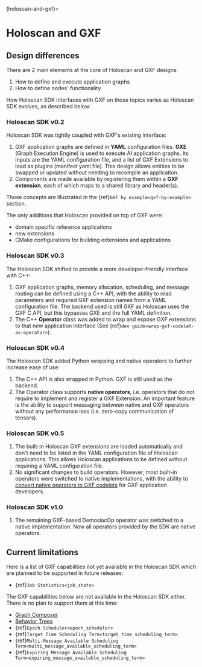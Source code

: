 (holoscan-and-gxf)=
# Holoscan and GXF

## Design differences

There are 2 main elements at the core of Holoscan and GXF designs:
1. How to define and execute application graphs
2. How to define nodes' functionality

How Holoscan SDK interfaces with GXF on those topics varies as Holoscan SDK evolves, as described below:

### Holoscan SDK v0.2

Holoscan SDK was tightly coupled with GXF's existing interface:
1. GXF application graphs are defined in **YAML** configuration files. **GXE** (Graph Execution Engine) is used to execute AI application graphs. Its inputs are the YAML configuration file, and a list of GXF Extensions to load as plugins (manifest yaml file). This design allows entities to be swapped or updated without needing to recompile an application.
2. Components are made available by registering them within a **GXF extension**, each of which maps to a shared library and header(s).

Those concepts are illustrated in the {ref}`GXF by example<gxf-by-example>` section.

The only additions that Holoscan provided on top of GXF were:
- domain specific reference applications
- new extensions
- CMake configurations for building extensions and applications

### Holoscan SDK v0.3

The Holoscan SDK shifted to provide a more developer-friendly interface with C++:
1. GXF application graphs, memory allocation, scheduling, and message routing can be defined using a C++ API, with the ability to read parameters and required GXF extension names from a YAML configuration file. The backend used is still GXF as Holoscan uses the GXF C API, but this bypasses GXE and the full YAML definition.
2. The C++ **Operator** class was added to wrap and expose GXF extensions to that new application interface (See {ref}`dev guide<wrap-gxf-codelet-as-operator>`).

### Holoscan SDK v0.4

The Holoscan SDK added Python wrapping and native operators to further increase ease of use:
1. The C++ API is also wrapped in Python. GXF is still used as the backend.
2. The Operator class supports **native operators**, i.e. operators that do not require to implement and register a GXF Extension. An important feature is the ability to support messaging between native and GXF operators without any performance loss (i.e. zero-copy communication of tensors).

### Holoscan SDK v0.5

1. The built-in Holoscan GXF extensions are loaded automatically and don't need to be listed in the YAML configuration file of Holoscan applications. This allows Holoscan applications to be defined without requiring a YAML configuration file.
2. No significant changes to build operators. However, most built-in operators were switched to native implementations, with the ability to [convert native operators to GXF codelets](gxf_wrap_holoscan_op.md) for GXF application developers.

### Holoscan SDK v1.0

1. The remaining GXF-based DemosiacOp operator was switched to a native implementation. Now all operators provided by the SDK are native operators.

## Current limitations

Here is a list of GXF capabilities not yet available in the Holoscan SDK which are planned to be supported in future releases:
- {ref}`Job Statistics<job_stats>`

The GXF capabilities below are not available in the Holoscan SDK either. There is no plan to support them at this time:
- [Graph Composer](doc/composer/GraphComposer_Graph_Runtime.rst)
- [Behavior Trees](doc/behavior_tree/behavior_trees.rst)
- {ref}`Epoch Scheduler<epoch_scheduler>`
- {ref}`Target Time Scheduling Term<target_time_scheduling_term>`
- {ref}`Multi-Message Available Scheduling Term<multi_message_available_scheduling_term>`
- {ref}`Expiring Message Available Scheduling Term<expiring_message_available_scheduling_term>`

